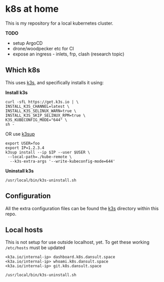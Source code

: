# k8s at home

This is my repository for a local kubernetes cluster.

**TODO**

- setup ArgoCD
- drone/woodpecker etc for CI
- expose an ingress - inlets, frp, clash (research topic)

## Which k8s

This uses [k3s](/k3s), and specifically installs it using:

**Install k3s**
```shell
curl -sfL https://get.k3s.io | \
INSTALL_K3S_CHANNEL=latest \
INSTALL_K3S_SELINUX_WARN=true \
INSTALL_K3S_SKIP_SELINUX_RPM=true \
K3S_KUBECONFIG_MODE="644" \
sh -
```

OR use [k3sup](https://github.com/alexellis/k3sup)

```shell
export USER=foo
export IP=1.2.3.4
k3sup install --ip $IP --user $USER \
 --local-path=./kube-remote \
  --k3s-extra-args '--write-kubeconfig-mode=644'
```

**Uninstall k3s**
```shell
/usr/local/bin/k3s-uninstall.sh
```

## Configuration

All the extra configuration files can be found the [k3s](/k3s) directory within this repo.

## Local hosts

This is not setup for use outside localhost, yet. To get these working `/etc/hosts` must be updated

```shell
<k3a.io/internal-ip> dashboard.k8s.dansult.space 
<k3a.io/internal-ip> whoami.k8s.dansult.space
<k3a.io/internal-ip> git.k8s.dansult.space
```

```shell
/usr/local/bin/k3s-uninstall.sh
```
